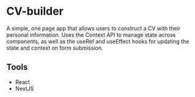 # CV-builder

A simple, one page app that allows users to construct a CV with their personal information. Uses the Context API to manage state across components, as well as the useRef and useEffect hooks for updating the state and context on form submission.

## Tools

* React
* NextJS

